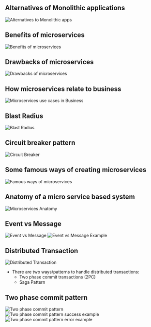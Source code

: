 


## Alternatives of Monolithic applications

![Alternatives to Monolithic apps](http://ankit-portfolio.s3-ap-southeast-1.amazonaws.com/images/interviews/alternatives-to-monolithic-apps.png)

## Benefits of microservices

![Benefits of microservices](http://ankit-portfolio.s3-ap-southeast-1.amazonaws.com/images/interviews/benefits-of-microservices.png)

## Drawbacks of microservices

![Drawbacks of microservices](http://ankit-portfolio.s3-ap-southeast-1.amazonaws.com/images/interviews/drawbacks-of-microservices.png)

## How microservices relate to business

![Microservices use cases in Business](http://ankit-portfolio.s3-ap-southeast-1.amazonaws.com/images/interviews/microservices-use-cases-in-business.png)

## Blast Radius

![Blast Radius](http://ankit-portfolio.s3-ap-southeast-1.amazonaws.com/images/interviews/blast-radius.png)


## Circuit breaker pattern
![Circuit Breaker](http://ankit-portfolio.s3-ap-southeast-1.amazonaws.com/images/interviews/circuit-breaker-pattern.png)


## Some famous ways of creating microservices
![Famous ways of microservices](http://ankit-portfolio.s3-ap-southeast-1.amazonaws.com/images/interviews/ways-to-implement-microservices.png)


## Anatomy of a micro service based system
![Microservices Anatomy](http://ankit-portfolio.s3-ap-southeast-1.amazonaws.com/images/interviews/microservices-anatomy.png)


## Event vs Message
![Event vs Message](http://ankit-portfolio.s3-ap-southeast-1.amazonaws.com/images/interviews/event-vs-message.png)
![Event vs Message Example](http://ankit-portfolio.s3-ap-southeast-1.amazonaws.com/images/interviews/event-vs-message-example.png)

## Distributed Transaction
![Distributed Transaction](http://ankit-portfolio.s3-ap-southeast-1.amazonaws.com/images/interviews/distributed-transaction.png)

- There are two ways/patterns to handle distributed transactions:
  - Two phase commit transactions (2PC)
  - Saga Pattern

## Two phase commit pattern
![Two phase commit pattern](http://ankit-portfolio.s3-ap-southeast-1.amazonaws.com/images/interviews/two-phase-commit-pattern.png)
![Two phase commit pattern success example](http://ankit-portfolio.s3-ap-southeast-1.amazonaws.com/images/interviews/two-phase-commit-pattern-success.png)
![Two phase commit pattern error example](http://ankit-portfolio.s3-ap-southeast-1.amazonaws.com/images/interviews/two-phase-commit-pattern-fail.png)